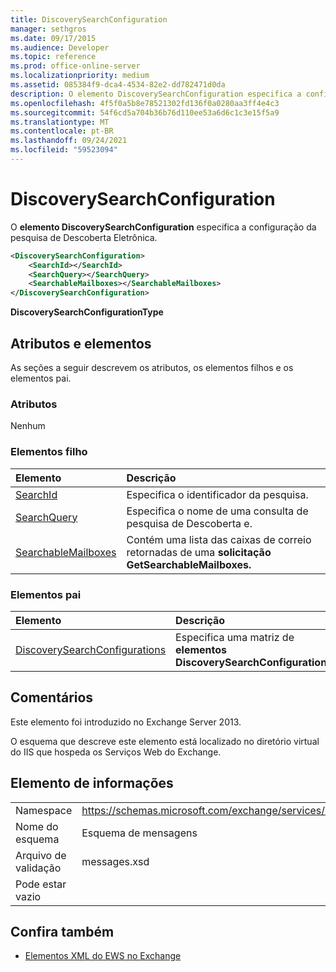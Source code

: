 ```yaml
---
title: DiscoverySearchConfiguration
manager: sethgros
ms.date: 09/17/2015
ms.audience: Developer
ms.topic: reference
ms.prod: office-online-server
ms.localizationpriority: medium
ms.assetid: 085384f9-dca4-4534-82e2-dd782471d0da
description: O elemento DiscoverySearchConfiguration especifica a configuração da pesquisa de Descoberta Eletrônica.
ms.openlocfilehash: 4f5f0a5b8e78521302fd136f0a0280aa3ff4e4c3
ms.sourcegitcommit: 54f6cd5a704b36b76d110ee53a6d6c1c3e15f5a9
ms.translationtype: MT
ms.contentlocale: pt-BR
ms.lasthandoff: 09/24/2021
ms.locfileid: "59523094"
---
```

# <a name="discoverysearchconfiguration"></a>DiscoverySearchConfiguration

O **elemento DiscoverySearchConfiguration** especifica a configuração da pesquisa de Descoberta Eletrônica. 
  
```XML
<DiscoverySearchConfiguration>
    <SearchId></SearchId>
    <SearchQuery></SearchQuery>
    <SearchableMailboxes></SearchableMailboxes>
</DiscoverySearchConfiguration>
```

 **DiscoverySearchConfigurationType**
## <a name="attributes-and-elements"></a>Atributos e elementos

As seções a seguir descrevem os atributos, os elementos filhos e os elementos pai.
  
### <a name="attributes"></a>Atributos

Nenhum
  
### <a name="child-elements"></a>Elementos filho

|**Elemento**|**Descrição**|
|:-----|:-----|
|[SearchId](searchid.md) <br/> |Especifica o identificador da pesquisa.  <br/> |
|[SearchQuery](searchquery.md) <br/> |Especifica o nome de uma consulta de pesquisa de Descoberta e.  <br/> |
|[SearchableMailboxes](searchablemailboxes.md) <br/> |Contém uma lista das caixas de correio retornadas de uma **solicitação GetSearchableMailboxes.**  <br/> |
   
### <a name="parent-elements"></a>Elementos pai

|**Elemento**|**Descrição**|
|:-----|:-----|
|[DiscoverySearchConfigurations](discoverysearchconfigurations.md) <br/> |Especifica uma matriz de **elementos DiscoverySearchConfiguration.**  <br/> |
   
## <a name="remarks"></a>Comentários

Este elemento foi introduzido no Exchange Server 2013.
  
O esquema que descreve este elemento está localizado no diretório virtual do IIS que hospeda os Serviços Web do Exchange.
  
## <a name="element-information"></a>Elemento de informações

|||
|:-----|:-----|
|Namespace  <br/> |https://schemas.microsoft.com/exchange/services/2006/messages  <br/> |
|Nome do esquema  <br/> |Esquema de mensagens  <br/> |
|Arquivo de validação  <br/> |messages.xsd  <br/> |
|Pode estar vazio  <br/> ||
   
## <a name="see-also"></a>Confira também

- [Elementos XML do EWS no Exchange](ews-xml-elements-in-exchange.md)

